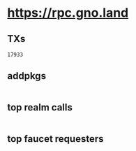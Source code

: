 # https://rpc.gno.land

## TXs
```
17933
```

## addpkgs
```
```

## top realm calls
```
```

## top faucet requesters
```
```

